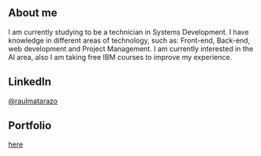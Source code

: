 ## About me 
I am currently studying to be a technician in Systems Development. I have knowledge in different areas of technology, such as: Front-end, Back-end, web development and Project Management. I am currently interested in the AI area, also I am taking free IBM courses to improve my experience.

## LinkedIn
[@raulmatarazo](https://www.linkedin.com/in/raulmatarazo/)

## Portfolio
[here](https://rauldevportfolio.netlify.app/)
